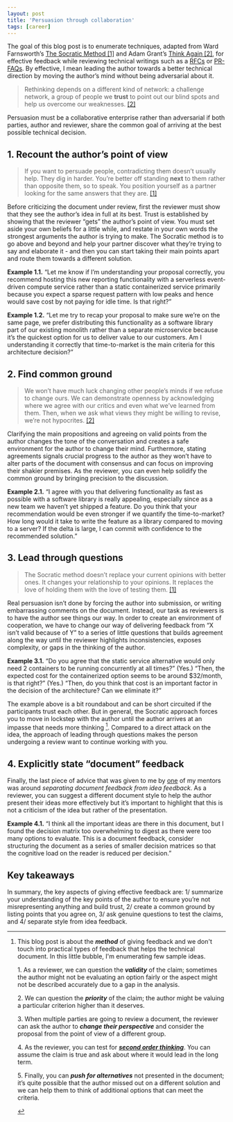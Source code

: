 ```yaml
---
layout: post
title: 'Persuasion through collaboration'
tags: [career]
---
```


The goal of this blog post is to enumerate techniques, adapted from Ward Farnsworth’s [The Socratic Method [1]](https://www.amazon.com/Socratic-Method-Practitioners-Handbook/dp/1567926851) and Adam Grant’s [Think Again [2]](https://www.amazon.com/Think-Again-Power-Knowing-What/dp/1984878107), for effective feedback while reviewing technical writings such as a [RFCs](https://www.ietf.org/standards/rfcs/) or [PR-FAQs](https://youtu.be/aFdpBqmDpzM?feature=shared&t=570). By effective, I mean leading the author towards a better technical direction by moving the author’s mind without being adversarial about it. 

> Rethinking depends on a different kind of network: a challenge network, a group of people we **trust** to point out our blind spots and help us overcome our weaknesses. [[2]](https://www.amazon.com/Think-Again-Power-Knowing-What/dp/1984878107)

Persuasion must be a collaborative enterprise rather than adversarial if both parties, author and reviewer, share the common goal of arriving at the best possible technical decision. 

## 1. Recount the author’s point of view
> If you want to persuade people, contradicting them doesn’t usually help. They dig in harder. You’re better off standing **next** to them rather than opposite them, so to speak. You position yourself as a partner looking for the same answers that they are. [[1]](https://www.amazon.com/Socratic-Method-Practitioners-Handbook/dp/1567926851)

Before criticizing the document under review, first the reviewer must show that they see the author’s idea in full at its best. Trust is established by showing that the reviewer “gets” the author’s point of view. You must set aside your own beliefs for a little while, and restate in your own words the strongest arguments the author is trying to make. The Socratic method is to go above and beyond and help your partner discover what they’re trying to say and elaborate it - and then you can start taking their main points apart and route them towards a different solution.

**Example 1.1.** “Let me know if I’m understanding your proposal correctly, you recommend hosting this new reporting functionality with a serverless event-driven compute service rather than a static containerized service primarily because you expect a sparse request pattern with low peaks and hence would save cost by not paying for idle time. Is that right?” 

**Example 1.2.** “Let me try to recap your proposal to make sure we’re on the same page, we prefer distributing this functionality as a software library part of our existing monolith rather than a separate microservice because it’s the quickest option for us to deliver value to our customers. Am I understanding it correctly that time-to-market is the main criteria for this architecture decision?”

## 2. Find common ground
> We won’t have much luck changing other people’s minds if we refuse to change ours. We can demonstrate openness by acknowledging where we agree with our critics and even what we’ve learned from them. Then, when we ask what views they might be willing to revise, we’re not hypocrites. [[2]](https://www.amazon.com/Think-Again-Power-Knowing-What/dp/1984878107)

Clarifying the main propositions and agreeing on valid points from the author changes the tone of the conversation and creates a safe environment for the author to change their mind. Furthermore, stating agreements signals crucial progress to the author as they won’t have to alter parts of the document with consensus and can focus on improving their shakier premises. As the reviewer, you can even help solidify the common ground by bringing precision to the discussion.

**Example 2.1.** “I agree with you that delivering functionality as fast as possible with a software library is really appealing, especially since as a new team we haven’t yet shipped a feature. Do you think that your recommendation would be even stronger if we quantify the time-to-market? How long would it take to write the feature as a library compared to moving to a server? If the delta is large, I can commit with confidence to the recommended solution.”

## 3. Lead through questions
> The Socratic method doesn’t replace your current opinions with better ones. It changes your relationship to your opinions. It replaces the love of holding them with the love of testing them. [[1]](https://www.amazon.com/Socratic-Method-Practitioners-Handbook/dp/1567926851)

Real persuasion isn’t done by forcing the author into submission, or writing embarrassing comments on the document. Instead, our task as reviewers is to have the author see things our way. In order to create an environment of cooperation, we have to change our way of delivering feedback from “X isn’t valid because of Y” to a series of little questions that builds agreement along the way until the reviewer highlights inconsistencies, exposes complexity, or gaps in the thinking of the author. 

**Example 3.1.** “Do you agree that the static service alternative would only need 2 containers to be running concurrently at all times?” (Yes.) “Then, the expected cost for the containerized option seems to be around $32/month, is that right?” (Yes.) “Then, do you think that cost is an important factor in the decision of the architecture? Can we eliminate it?”

The example above is a bit roundabout and can be short circuited if the participants trust each other. But in general, the Socratic approach forces you to move in lockstep with the author until the author arrives at an impasse that needs more thinking [^1]. Compared to a direct attack on the idea, the approach of leading through questions makes the person undergoing a review want to continue working with you.

## 4. Explicitly state “document” feedback
Finally, the last piece of advice that was given to me by [one](https://www.clareliguori.com/) of my mentors was around _separating document feedback from idea feedback_. As a reviewer, you can suggest a different document style to help the author present their ideas more effectively but it’s important to highlight that this is not a criticism of the idea but rather of the presentation. 

**Example 4.1.** “I think all the important ideas are there in this document, but I found the decision matrix too overwhelming to digest as there were too many options to evaluate. This is a document feedback, consider structuring the document as a series of smaller decision matrices so that the cognitive load on the reader is reduced per decision.”

## Key takeaways
In summary, the key aspects of giving effective feedback are: 1/ summarize your understanding of the key points of the author to ensure you’re not misrepresenting anything and build trust, 2/ create a common ground by listing points that you agree on, 3/ ask genuine questions to test the claims, and 4/ separate style from idea feedback.

[^1]: <p>This blog post is about the <b><i>method</i></b> of giving feedback and we don't touch into practical types of feedback that helps the technical document. In this little bubble, I'm enumerating few sample ideas.</p> <p>1. As a reviewer, we can question the <b><i>validity</i></b> of the claim; sometimes the author might not be evaluating an option fairly or the aspect might not be described accurately due to a gap in the analysis.</p><p>2. We can question the <b><i>priority</i></b> of the claim; the author might be valuing a particular criterion higher than it deserves.</p><p>3. When multiple parties are going to review a document, the reviewer can ask the author to <b><i>change their perspective</i></b> and consider the proposal from the point of view of a different group.</p><p>4. As the reviewer, you can test for <a href="https://fs.blog/second-order-thinking/"><b><i>second order thinking</i></b></a>. You can assume the claim is true and ask about where it would lead in the long term.</p><p>5. Finally, you can <b><i>push for alternatives</i></b> not presented in the document; it’s quite possible that the author missed out on a different solution and we can help them to think of additional options that can meet the criteria.</p>